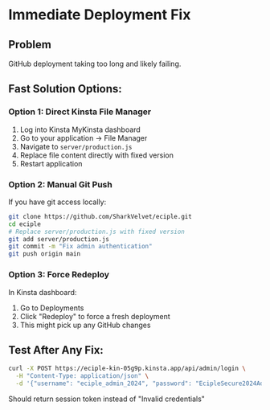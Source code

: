 # Immediate Deployment Fix

## Problem
GitHub deployment taking too long and likely failing.

## Fast Solution Options:

### Option 1: Direct Kinsta File Manager
1. Log into Kinsta MyKinsta dashboard
2. Go to your application → File Manager
3. Navigate to `server/production.js`
4. Replace file content directly with fixed version
5. Restart application

### Option 2: Manual Git Push
If you have git access locally:
```bash
git clone https://github.com/SharkVelvet/eciple.git
cd eciple
# Replace server/production.js with fixed version
git add server/production.js
git commit -m "Fix admin authentication"
git push origin main
```

### Option 3: Force Redeploy
In Kinsta dashboard:
1. Go to Deployments
2. Click "Redeploy" to force a fresh deployment
3. This might pick up any GitHub changes

## Test After Any Fix:
```bash
curl -X POST https://eciple-kin-05g9p.kinsta.app/api/admin/login \
  -H "Content-Type: application/json" \
  -d '{"username": "eciple_admin_2024", "password": "EcipleSecure2024Admin!@#$%^&*()_+"}'
```

Should return session token instead of "Invalid credentials"